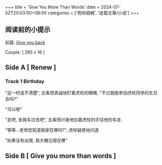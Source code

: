 +++
title = 'Give You More Than Words'
date = 2024-07-02T20:03:50+08:00
categories = ['呪術廻戦', '连载文章/小说']
+++

## 阅读前的小提示

前篇: [Give you back](/posts/give-it-back-jjk-short/)

Couple: [ 285 x 16 ]

## Side A [ Renew ]

### Track 1 Birthday

"这一时说不清楚", 五条悟真诚地盯着虎杖的眼睛, "不过我能参加虎杖同学的生日会吗?"

"可以呀"

"走吧, 坐我车过去吧", 五条悟兴奋地拉着虎杖的手往他的车走.

"等等...老师您知道我家在哪吗?", 虎杖疑惑地问道.

"如果没有出错, 我大概记得在哪"  

## Side B [ Give you more than words ]
